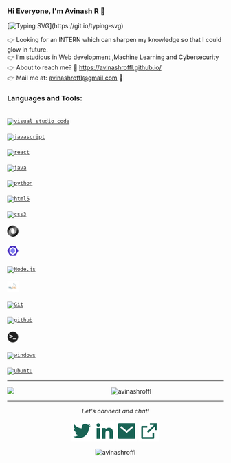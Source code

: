 ### Hi Everyone, I'm Avinash R  👋
[![Typing SVG](http://readme-typing-svg.herokuapp.com?color=F71E11&lines=Just+a+developer%2C+love+Technology....)](https://git.io/typing-svg)
<!-- <img src="https://github.com/Avinashroffl/Avinashroffl/blob/master/readme/top.svg" alt="up"> -->

👉 Looking for an INTERN which can sharpen my knowledge so that I could glow in future.<br>
👉 I’m studious in Web development ,Machine Learning and  Cybersecurity<br>
👉 About to reach me? :runner:   https://avinashroffl.github.io/ <br>
👉 Mail me at: avinashroffl@gmail.com :speech_balloon:<br>
### Languages and Tools:

[<code>
<img alt="visual studio code" width="26px" src="https://img.icons8.com/fluent/240/000000/visual-studio-code-2019.png" />
</code>](https://code.visualstudio.com/)
[<code>
<img alt="javascript" width="26px" src="https://img.icons8.com/color/240/000000/javascript.png" />
</code>](https://developer.mozilla.org/en-US/docs/Web/JavaScript)
[<code>
<img alt="react" width="26px" src="https://img.icons8.com/color/240/000000/react-native.png" />
</code>](https://reactjs.org/)
[<code>
<img alt="java" width="26px" src="https://img.icons8.com/color/240/000000/java-coffee-cup-logo.png">
</code>](https://docs.oracle.com/en/java/)
[<code>
<img alt="python" width="26px" src="https://img.icons8.com/color/240/000000/python.png">
</code>](https://www.python.org/)
[<code>
<img alt="html5" width="26px" src="https://img.icons8.com/color/240/000000/html-5.png">
</code>](https://developer.mozilla.org/en-US/docs/Web/HTML)
[<code>
<img alt="css3" width="26px" src="https://img.icons8.com/color/240/000000/css3.png">
</code>](https://developer.mozilla.org/en-US/docs/Web/CSS)
[<code>
<img alt="json" width="26px" src="https://raw.githubusercontent.com/github/explore/80688e429a7d4ef2fca1e82350fe8e3517d3494d/topics/json/json.png">
</code>](https://www.json.org/json-en.html)
[<code>
<img alt="eslint" width="26px" src="https://raw.githubusercontent.com/github/explore/80688e429a7d4ef2fca1e82350fe8e3517d3494d/topics/eslint/eslint.png">
</code>](https://eslint.org/)
[<code>
<img alt="Node.js" width="26px" src="https://img.icons8.com/color/240/000000/nodejs.png">
</code>](https://nodejs.org/en/)
[<code>
<img alt="MySQL" width="26px" src="https://raw.githubusercontent.com/github/explore/80688e429a7d4ef2fca1e82350fe8e3517d3494d/topics/mysql/mysql.png">
</code>](https://dev.mysql.com/)
[<code>
<img alt="Git" width="26px" src="https://img.icons8.com/color/240/000000/git.png">
</code>](https://git-scm.com/)
[<code>
<img alt="github" width="26px" src="https://img.icons8.com/ios-glyphs/240/000000/github.png">
</code>](https://github.com/)
[<code>
<img alt="terminal" width="26px" src="https://raw.githubusercontent.com/github/explore/80688e429a7d4ef2fca1e82350fe8e3517d3494d/topics/terminal/terminal.png">
</code>](https://docs.microsoft.com/en-us/windows/terminal/)
[<code>
<img alt="windows" width="26px" src="https://img.icons8.com/color/240/000000/windows-10.png">
</code>](https://www.microsoft.com/en-us/windows)
[<code>
<img alt="ubuntu" width="26px" src="https://img.icons8.com/color/96/000000/ubuntu--v1.png">
</code>](https://ubuntu.com/)
 
<!-- ![Avinash's github activity graph](https://activity-graph.herokuapp.com/graph?username=avinashroffl&theme=dracula) -->

<!--   <img src="https://github.com/Avinashroffl/Avinashroffl/blob/master/readme/down.svg" alt="bottom"> -->
<hr/>
<img align="left" width="48%" src='https://github-readme-stats.vercel.app/api?username=avinashroffl&show_icons=true&theme=radical&count_private=true'/>
</p>
<img align="center" width="48%" src="https://github-readme-streak-stats.herokuapp.com?user=avinashroffl&count_private=true&theme=radical" alt="avinashroffl"/> 
<hr>
 <p align="center">
<i>Let's connect and chat!</i>
 </p>
  <p align="center">
    <a href="https://twitter.com/Avinashroffl" alt="Twitter"><img src="https://raw.githubusercontent.com/Avinashroffl/Avinashroffl/master/readme/twitter-fill.svg"></a>
    <a href="https://www.linkedin.com/in/avinashrofficial/" alt="Linkedin"><img src="https://raw.githubusercontent.com/Avinashroffl/Avinashroffl/master/readme/linkedin-fill.svg"></a>
    <a href="mailto:avinashroffl@gmail.com" alt="Contact me"><img src="https://raw.githubusercontent.com/Avinashroffl/Avinashroffl/master/readme/mail-fill.svg"></a>
    <a href="https://avinashroffl.github.io/" alt="My site"><img src="https://raw.githubusercontent.com/Avinashroffl/Avinashroffl/master/readme/external-link-line.svg"></a>
  </p>
  <p align="center"> <img src="https://komarev.com/ghpvc/?username=avinashroffl" alt="avinashroffl" /> </p>
  
  
